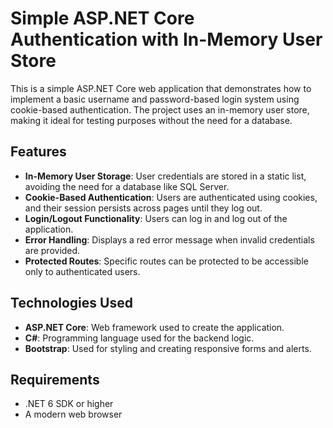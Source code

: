 # Simple ASP.NET Core Authentication with In-Memory User Store

This is a simple ASP.NET Core web application that demonstrates how to implement a basic username and password-based login system using cookie-based authentication. The project uses an in-memory user store, making it ideal for testing purposes without the need for a database.

## Features
- **In-Memory User Storage**: User credentials are stored in a static list, avoiding the need for a database like SQL Server.
- **Cookie-Based Authentication**: Users are authenticated using cookies, and their session persists across pages until they log out.
- **Login/Logout Functionality**: Users can log in and log out of the application.
- **Error Handling**: Displays a red error message when invalid credentials are provided.
- **Protected Routes**: Specific routes can be protected to be accessible only to authenticated users.

## Technologies Used
- **ASP.NET Core**: Web framework used to create the application.
- **C#**: Programming language used for the backend logic.
- **Bootstrap**: Used for styling and creating responsive forms and alerts.

## Requirements
- .NET 6 SDK or higher
- A modern web browser

